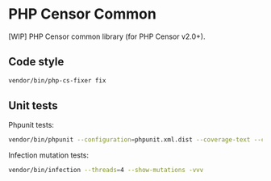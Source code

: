 PHP Censor Common
=================

[WIP] PHP Censor common library (for PHP Censor v2.0+).

Code style
----------

```bash
vendor/bin/php-cs-fixer fix
```

Unit tests
----------

Phpunit tests:

```bash
vendor/bin/phpunit --configuration=phpunit.xml.dist --coverage-text --coverage-html=tests/var/coverage
```

Infection mutation tests:

```bash
vendor/bin/infection --threads=4 --show-mutations -vvv
```
